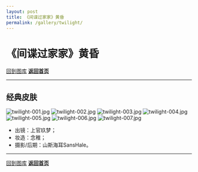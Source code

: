 ```yaml
---
layout: post
title: 《间谍过家家》黄昏
permalink: /gallery/twilight/
---
```


<haed>
    <link rel="stylesheet" href="../../css/gallery.css">
</haed>


# 《间谍过家家》黄昏

[回到图库](../)
[**返回首页**](https://www.jumern.com/)

---

## 经典皮肤

<div class="horizontal">
    <img src="https://image.hokubu.cn/i/2024/11/18/673ae9bc0515a.jpg" alt="twilight-001.jpg" title="twilight-001.jpg" />
    <img src="https://image.hokubu.cn/i/2024/11/18/673ae9bdb2ba9.jpg" alt="twilight-002.jpg" title="twilight-002.jpg" />
    <img src="https://image.hokubu.cn/i/2024/11/18/673ae9bf08f27.jpg" alt="twilight-003.jpg" title="twilight-003.jpg" />
    <img src="https://image.hokubu.cn/i/2024/11/18/673ae9c07708a.jpg" alt="twilight-004.jpg" title="twilight-004.jpg" />
    <img src="https://image.hokubu.cn/i/2024/11/18/673ae9c1a9a6d.jpg" alt="twilight-005.jpg" title="twilight-005.jpg" />
    <img src="https://image.hokubu.cn/i/2024/11/18/673ae9c2e1f63.jpg" alt="twilight-006.jpg" title="twilight-006.jpg" />
    <img src="https://image.hokubu.cn/i/2024/11/18/673ae9c4617ef.jpg" alt="twilight-007.jpg" title="twilight-007.jpg" />
</div>

- 出镜：上官玖梦；
- 妆造：念稚；
- 摄影/后期：山斯海耳SansHale。

---

[回到图库](../)
[**返回首页**](https://www.jumern.com/)